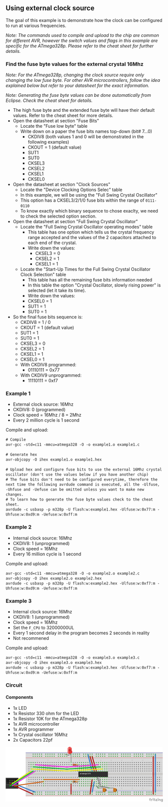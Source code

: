 ## Using external clock source

The goal of this example is to demonstrate how the clock can be configured to run at various frequencies.  

*Note: The commands used to compile and upload to the chip are common for different AVR, however the switch values and flags in this example are specific for the ATmega328p. Please refer to the cheat sheet for further details.*

### Find the fuse byte values for the external crystal 16Mhz
*Note: For the ATmega328p, changing the clock source require only changing the low fuse byte. For other AVR microcontrollers, follow the idea explained below but refer to your datasheet for the exact information.*

*Note: Generating the fuse byte values can be done automatically from Eclipse. Check the cheat sheet for details.*

* The high fuse byte and the extended fuse byte will have their default values. Refer to the cheat sheet for more details.
* Open the datasheet at section "Fuse Bits"
  * Locate the "Fuse low byte" table
  * Write down on a paper the fuse bits names top-down (bit# 7...0)
    * CKDIV8 (both values 1 and 0 will be demonstrated in the following examples)
    * CKOUT = 1 (default value)
    * SUT1
    * SUT0
    * CKSEL3
    * CKSEL2
    * CKSEL1
    * CKSEL0
* Open the datasheet at section "Clock Sources"
  * Locate the "Device Clocking Options Selec" table
  * In this example, we will be using the "Full Swing Crystal Oscillator"
  * This option has a CKSEL3/2/1/0 fuse bits within the range of `0111-0110`
  * To know exactly which binary sequence to chose exaclty, we need to check the selected option section.
* Open the datasheet at section "Full Swing Crystal Oscillator"
  * Locate the "Full Swing Crystal Oscillator operating modes" table
    * This table has one option which tells us the crystal frequency range accepted and the values of the 2 capacitors attached to each end of the crystal. 
    * Write down the values:
      * CKSEL3 = 0
      * CKSEL2 = 1
      * CKSEL1 = 1
  * Locate the "Start-Up Times for the Full Swing Crystal Oscillator Clock Selection" table
    * This table has all the remaining fuse bits information needed
    * In this table the option "Crystal Oscillator, slowly rising power" is selected (let it take its time).
    *  Write down the values:
      * CKSEL0 = 1
      * SUT1 = 1
      * SUT0 = 1
* So the final fuse bits sequence is:
    * CKDIV8 = 1 / 0
    * CKOUT = 1 (default value)
    * SUT1 = 1
    * SUT0 = 1
    * CKSEL3 = 0
    * CKSEL2 = 1
    * CKSEL1 = 1
    * CKSEL0 = 1
  * With CKDIV8 programmed:
    * 01110111 = 0x77
  * With CKDIV9 unprogrammed:
    * 11110111 = 0xf7

### Example 1
* External clock source: 16Mhz
* CKDIV8: 0 (programmed)
* Clock speed = 16Mhz / 8 = 2Mhz
* Every 2 million cycle is 1 second

Compile and upload:
```
# Compile
avr-gcc -std=c11 -mmcu=atmega328 -O -o example1.o example1.c

# Generate hex
avr-objcopy -O ihex example1.o example1.hex

# Upload hex and configure fuse bits to use the external 16Mhz crystal oscillator (don't use the values below if you have another chip)
# The fuse bits don't need to be configured everytime, therefore the next time the following avrdude command is executed, all the -Ulfuse, -Uhfuse and -Uefuse can be omitted unless you want to make new changes.
# To learn how to generate the fuse byte values check to the cheat sheet.
avrdude -c usbasp -p m328p -U flash:w:example1.hex -Ulfuse:w:0x77:m -Uhfuse:w:0xd9:m -Uefuse:w:0xff:m
```

### Example 2
* Internal clock source: 16Mhz
* CKDIV8: 1 (unprogrammed)
* Clock speed = 16Mhz
* Every 16 million cycle is 1 second

Compile and upload:
```
avr-gcc -std=c11 -mmcu=atmega328 -O -o example2.o example2.c
avr-objcopy -O ihex example2.o example2.hex
avrdude -c usbasp -p m328p -U flash:w:example2.hex -Ulfuse:w:0xf7:m -Uhfuse:w:0xd9:m -Uefuse:w:0xff:m
```
### Example 3
* Internal clock source: 16Mhz
* CKDIV8: 1 (unprogrammed)
* Clock speed = 16Mhz
* Set the `F_CPU` to 32000000UL
* Every 1 second delay in the program becomes 2 seconds in reality
* Not recommened

Compile and upload:
```
avr-gcc -std=c11 -mmcu=atmega328 -O -o example3.o example3.c
avr-objcopy -O ihex example3.o example3.hex
avrdude -c usbasp -p m328p -U flash:w:example3.hex -Ulfuse:w:0xf7:m -Uhfuse:w:0xd9:m -Uefuse:w:0xff:m
```

### Circuit

#### Components
* 1x LED
* 1x Resistor 330 ohm for the LED
* 1x Resistor 10K for the ATmega328p
* 1x AVR microcontroller
* 1x AVR programmer
* 1x Crystal oscillator 16Mhz
* 2x Capacitors 22pf

<img src="../../../images/circuit-ext-clock-led.jpg">
